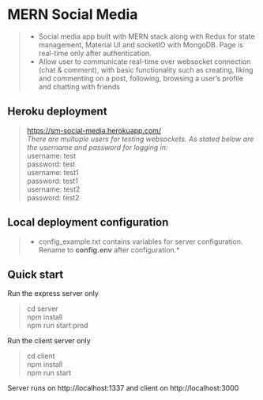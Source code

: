 # MERN Social Media
> * Social media app built with MERN stack along with Redux for state management, Material UI and socketIO with MongoDB. Page is real-time only after authentication.
> * Allow user to communicate real-time over websocket connection (chat & comment), with basic functionality such as creating, liking and commenting on a post, following, browsing a user’s profile and chatting with friends

## Heroku deployment
>https://sm-social-media.herokuapp.com/ <br/>
>*There are multuple users for testing websockets. As stated below are the username and password for logging in:* <br/>
> username: test <br/>
> password:  test <br/>
> username: test1 <br/>
> password:  test1<br/>
> username: test2 <br/>
> password:  test2 




## Local deployment configuration
> * config_example.txt contains variables for server configuration. Rename to **config.env** after configuration.*

## Quick start

Run the express server only
>cd server<br/>
npm install<br/>
npm run start:prod<br/>


Run the client server only
>cd client<br/>
npm install<br/>
npm run start<br/>

Server runs on http://localhost:1337 and client on http://localhost:3000
